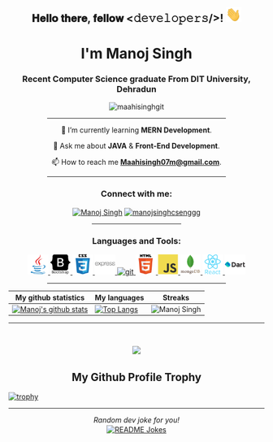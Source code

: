 <!-- Header -->
<div align="center">
<h2> 𝐇𝐞𝐥𝐥𝐨 𝐭𝐡𝐞𝐫𝐞, 𝐟𝐞𝐥𝐥𝐨𝐰 <𝚍𝚎𝚟𝚎𝚕𝚘𝚙𝚎𝚛𝚜/>! <img src="https://github.com/ABSphreak/ABSphreak/blob/master/gifs/Hi.gif" width="30px" height="30px"></h2>
</div>
<h1 align="center"> I'm Manoj Singh</h1>
<h3 align="center">Recent Computer Science graduate From DIT University, Dehradun</h3>

<!-- Visitor count -->
 <div align="center">
<p align="center"> <img src="https://komarev.com/ghpvc/?username=maahisinghgit&label=Profile%20views&color=0e75b6&style=flat" alt="maahisinghgit" /> </p>
<hr width= "70%">
 </div>
 
<!-- About My self  -->

<div align="center">

 🌱 I’m currently learning **MERN Development**.


 💬 Ask me about **JAVA** &amp; **Front-End Development**.

 📫 How to reach me **Maahisingh07m@gmail.com**.

 <hr width= "70%">
 
<!--    connect With me   -->

<h3 align="center">Connect with me:</h3>
<p align="center">
<a href="https://twitter.com/ManojSingh_IND" target="blank"><img align="center" src="https://raw.githubusercontent.com/rahuldkjain/github-profile-readme-generator/master/src/images/icons/Social/twitter.svg" alt="Manoj Singh" height="30" width="40" /></a>
<a href="https://www.linkedin.com/in/manojbishtt/" target="blank"><img align="center" src="https://raw.githubusercontent.com/rahuldkjain/github-profile-readme-generator/master/src/images/icons/Social/linked-in-alt.svg" alt="manojsinghcsenggg" height="30" width="40" /></a>
</p>
<div align="center">
 <hr width="35%">
</div>
 
<!--  laguage ans tools -->
 
<h3 align="center">Languages and Tools:</h3>
<p align="center">  <a href="https://www.java.com" target="_blank"> <img src="https://raw.githubusercontent.com/devicons/devicon/master/icons/java/java-original.svg" alt="java" width="40" height="40"/> </a> 
 <a href="https://getbootstrap.com" target="_blank"> <img src="https://raw.githubusercontent.com/devicons/devicon/master/icons/bootstrap/bootstrap-plain-wordmark.svg" alt="bootstrap" width="40" height="40"/> </a> <a href="https://www.w3schools.com/css/" target="_blank"> <img src="https://raw.githubusercontent.com/devicons/devicon/master/icons/css3/css3-original-wordmark.svg" alt="css3" width="40" height="40"/> </a> <a href="https://expressjs.com" target="_blank"> <img src="https://raw.githubusercontent.com/devicons/devicon/master/icons/express/express-original-wordmark.svg" alt="express" width="40" height="40"/> </a> <a href="https://git-scm.com/" target="_blank"> <img src="https://www.vectorlogo.zone/logos/git-scm/git-scm-icon.svg" alt="git" width="40" height="40"/> </a> <a href="https://www.w3.org/html/" target="_blank"> <img src="https://raw.githubusercontent.com/devicons/devicon/master/icons/html5/html5-original-wordmark.svg" alt="html5" width="40" height="40"/> </a> <a href="https://developer.mozilla.org/en-US/docs/Web/JavaScript" target="_blank"> <img src="https://raw.githubusercontent.com/devicons/devicon/master/icons/javascript/javascript-original.svg" alt="javascript" width="40" height="40"/> </a> <a href="https://www.mongodb.com/" target="_blank"> <img src="https://raw.githubusercontent.com/devicons/devicon/master/icons/mongodb/mongodb-original-wordmark.svg" alt="mongodb" width="40" height="40"/> </a> </a>    <a href="https://reactjs.org/" target="_blank"> <img src="https://raw.githubusercontent.com/devicons/devicon/master/icons/react/react-original-wordmark.svg" alt="react" width="40" height="40"/> </a>
 <a href="https://dart.dev/" target="_blank"> <img src="https://raw.githubusercontent.com/devicons/devicon/master/icons/dart/dart-original-wordmark.svg" alt="react" width="40" height="40"/></a>
 </p>
 <div align="center">
 <hr width="70%" >
 </div>
 
 
<!-- git hub statistics -->

|My github statistics|My languages|Streaks|
|-|-|-|
|[![Manoj's github stats](https://github-readme-stats.vercel.app/api?username=MaahiSinghGit&show_icons=true&theme=dark&hide_title=true)](https://github.com/MaahiSinghGit)|[![Top Langs](https://github-readme-stats.vercel.app/api/top-langs/?username=MaahiSinghGit&show_icons=true&theme=dark&layout=compact&hide_title=true)](https://github.com/MaahiSinghGit)|![Manoj Singh](https://github-readme-streak-stats.herokuapp.com/?user=MaahiSinghGit&theme=dark)
<hr>
</br>

<!-- My git hub Trophy -->

</div>
<p align="center">
  <img width="100" src="https://user-images.githubusercontent.com/6661165/91657958-61b4fd00-eb00-11ea-9def-dc7ef5367e34.png" />  
  <h2 align="center">My Github Profile Trophy</h2>
</p>

[![trophy](https://github-profile-trophy.vercel.app/?username=MaahiSinghGit&theme=radical&margin-w=40&margin-h=40)](https://github.com/MaahiSinghGit)

<hr>

<!-- Joke -->

<div align="center">
<i>Random dev joke for you! </i><br>
<a href="https://readme-jokes.vercel.app"><img align="center" src="https://readme-jokes.vercel.app/api?bgColor=%23073b4c&textColor=%2306d6a0&aColor=%2306d6a0&borderColor=%2306d6a0" alt="README Jokes"></a>
 </div>



